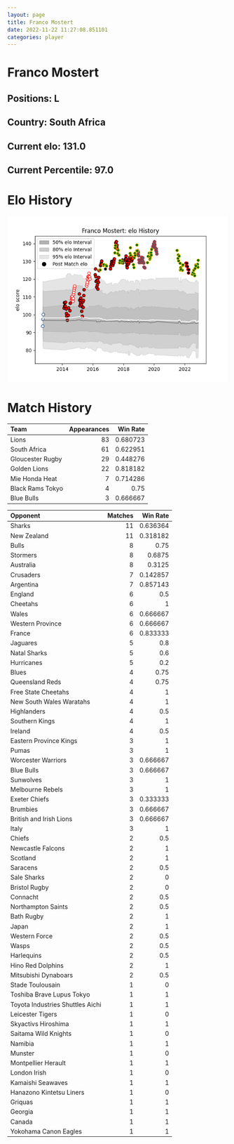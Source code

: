 ```yaml
---  
layout: page  
title: Franco Mostert  
date: 2022-11-22 11:27:08.851101  
categories: player  
---
```

# Franco Mostert

## Positions: L

## Country: South Africa

## Current elo: 131.0

## Current Percentile: 97.0

# Elo History


![elo history](history_FrancoMostert.png)
# Match History


| Team             |   Appearances |   Win Rate |
|:-----------------|--------------:|-----------:|
| Lions            |            83 |   0.680723 |
| South Africa     |            61 |   0.622951 |
| Gloucester Rugby |            29 |   0.448276 |
| Golden Lions     |            22 |   0.818182 |
| Mie Honda Heat   |             7 |   0.714286 |
| Black Rams Tokyo |             4 |   0.75     |
| Blue Bulls       |             3 |   0.666667 |

| Opponent                         |   Matches |   Win Rate |
|:---------------------------------|----------:|-----------:|
| Sharks                           |        11 |   0.636364 |
| New Zealand                      |        11 |   0.318182 |
| Bulls                            |         8 |   0.75     |
| Stormers                         |         8 |   0.6875   |
| Australia                        |         8 |   0.3125   |
| Crusaders                        |         7 |   0.142857 |
| Argentina                        |         7 |   0.857143 |
| England                          |         6 |   0.5      |
| Cheetahs                         |         6 |   1        |
| Wales                            |         6 |   0.666667 |
| Western Province                 |         6 |   0.666667 |
| France                           |         6 |   0.833333 |
| Jaguares                         |         5 |   0.8      |
| Natal Sharks                     |         5 |   0.6      |
| Hurricanes                       |         5 |   0.2      |
| Blues                            |         4 |   0.75     |
| Queensland Reds                  |         4 |   0.75     |
| Free State Cheetahs              |         4 |   1        |
| New South Wales Waratahs         |         4 |   1        |
| Highlanders                      |         4 |   0.5      |
| Southern Kings                   |         4 |   1        |
| Ireland                          |         4 |   0.5      |
| Eastern Province Kings           |         3 |   1        |
| Pumas                            |         3 |   1        |
| Worcester Warriors               |         3 |   0.666667 |
| Blue Bulls                       |         3 |   0.666667 |
| Sunwolves                        |         3 |   1        |
| Melbourne Rebels                 |         3 |   1        |
| Exeter Chiefs                    |         3 |   0.333333 |
| Brumbies                         |         3 |   0.666667 |
| British and Irish Lions          |         3 |   0.666667 |
| Italy                            |         3 |   1        |
| Chiefs                           |         2 |   0.5      |
| Newcastle Falcons                |         2 |   1        |
| Scotland                         |         2 |   1        |
| Saracens                         |         2 |   0.5      |
| Sale Sharks                      |         2 |   0        |
| Bristol Rugby                    |         2 |   0        |
| Connacht                         |         2 |   0.5      |
| Northampton Saints               |         2 |   0.5      |
| Bath Rugby                       |         2 |   1        |
| Japan                            |         2 |   1        |
| Western Force                    |         2 |   0.5      |
| Wasps                            |         2 |   0.5      |
| Harlequins                       |         2 |   0.5      |
| Hino Red Dolphins                |         2 |   1        |
| Mitsubishi Dynaboars             |         2 |   0.5      |
| Stade Toulousain                 |         1 |   0        |
| Toshiba Brave Lupus Tokyo        |         1 |   1        |
| Toyota Industries Shuttles Aichi |         1 |   1        |
| Leicester Tigers                 |         1 |   0        |
| Skyactivs Hiroshima              |         1 |   1        |
| Saitama Wild Knights             |         1 |   0        |
| Namibia                          |         1 |   1        |
| Munster                          |         1 |   0        |
| Montpellier Herault              |         1 |   1        |
| London Irish                     |         1 |   0        |
| Kamaishi Seawaves                |         1 |   1        |
| Hanazono Kintetsu Liners         |         1 |   0        |
| Griquas                          |         1 |   1        |
| Georgia                          |         1 |   1        |
| Canada                           |         1 |   1        |
| Yokohama Canon Eagles            |         1 |   1        |